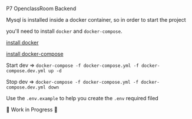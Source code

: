 P7 OpenclassRoom Backend

Mysql is installed inside a docker container, so in order to start the project

you'll need to install `docker` and `docker-compose`.

[install docker](https://docs.docker.com/get-docker/)

[install docker-compose](https://docs.docker.com/compose/install/)

Start dev => `docker-compose -f docker-compose.yml -f docker-compose.dev.yml up -d`

Stop dev => `docker-compose -f docker-compose.yml -f docker-compose.dev.yml down`

Use the `.env.example` to help you create the `.env` required filed

🚧 Work in Progress 🚧
